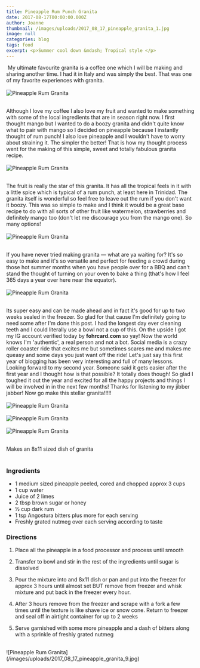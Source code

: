 ```yaml
---
title: Pineapple Rum Punch Granita
date: 2017-08-17T00:00:00.000Z
author: Joanne
thumbnail: /images/uploads/2017_08_17_pineapple_granita_1.jpg
image: null
categories: blog
tags: food
excerpt: <p>Summer cool down &mdash; Tropical style </p>
---
```

​
My ultimate favourite granita is a coffee one which I will be making and sharing another time. I had it in Italy and was simply the best.  That was one of my favorite experiences with granita.  
<br>
![Pineapple Rum Granita](/images/uploads/2017_08_17_pineapple_granita_2.jpg)
<br>
<br>

Although I love my coffee I also love my fruit and wanted to make something with some of the local ingredients that are in season right now.  I first thought mango but I wanted to do a boozy granita and didn't quite know what to pair with mango so I decided on pineapple because I instantly thought of rum punch! I also love pineapple and I wouldn't have to worry about straining it. The simpler the better! That is how my thought process went for the making of this simple, sweet and totally fabulous granita recipe.
<br>
<br>
![Pineapple Rum Granita](/images/uploads/2017_08_17_pineapple_granita_3.jpg)
<br>
<br>

The fruit is really the star of this granita. It has all the tropical feels in it with a little spice which is typical of a rum punch, at least here in Trinidad. The granita itself is wonderful so feel free to leave out the rum if you don't want it boozy.  This was so simple to make and I think it would be a great base recipe to do with all sorts of other fruit like watermelon, strawberries and definitely mango too (don't let me discourage you from the mango one). So many options!
<br>
<br>
![Pineapple Rum Granita](/images/uploads/2017_08_17_pineapple_granita_4.jpg)
<br>
<br>

If you have never tried making granita &mdash; what are ya waiting for? It's so easy to make and it's so versatile and perfect for feeding a crowd during those hot summer months when you have people over for a BBQ and can't stand the thought of turning on your oven to bake a thing (that's how I feel 365 days a year over here near the equator).
<br>
<br>
![Pineapple Rum Granita](/images/uploads/2017_08_17_pineapple_granita_5.jpg)
<br>
<br>

Its super easy and can be made ahead and in fact it's good for up to two weeks sealed in the freezer. So glad for that cause I'm definitely going to need some after I'm done this post.  I had the longest day ever cleaning teeth and I could literally use a bowl not a cup of this. On the upside I got my IG account verified today by **fohrcard.com** so yay! Now the world knows I'm 'authentic', a real person and not a bot. Social media is a crazy roller coaster ride that excites me but sometimes scares me and makes me queasy  and some days you just want off the ride! Let's just say this first year of blogging has been very interesting and full of many lessons. Looking forward to my second year.  Someone said it gets easier after the first year and I thought how is that possible? It totally does though! So glad I toughed it out the year and excited for all the happy projects and things I will be involved in in the next few months! Thanks for listening to my jibber jabber! Now go make this stellar granita!!!!!
<br>
<br>
![Pineapple Rum Granita](/images/uploads/2017_08_17_pineapple_granita_6.jpg)
<br>
<br>
![Pineapple Rum Granita](/images/uploads/2017_08_17_pineapple_granita_7.jpg)
<br>
<br>
![Pineapple Rum Granita](/images/uploads/2017_08_17_pineapple_granita_8.jpg)
<br>
<br>

Makes an 8x11 sized dish of granita  
<br>

### Ingredients

* 1 medium sized pineapple peeled, cored and chopped approx 3 cups
* 1 cup water
* Juice of 2 limes
* 2 tbsp brown sugar or honey
* &frac12; cup dark rum
* 1 tsp Angostura bitters plus more for each serving
* Freshly grated nutmeg over each serving according to taste

### Directions

1. Place all the pineapple in a food processor and process until smooth

1. Transfer to bowl and stir in the rest of the ingredients until sugar is dissolved

1. Pour the mixture into and 8x11 dish or pan and put into the freezer for approx 3 hours until almost set BUT remove from freezer and whisk mixture and put back in the freezer every hour.

1. After 3 hours remove from the freezer and scrape with a fork a few times until the texture is like shave ice or snow cone. Return to freezer and seal off in airtight container for up to 2 weeks

1. Serve garnished with some more pineapple and a dash of bitters along with a sprinkle of freshly grated nutmeg

<br>
![Pineapple Rum Granita](/images/uploads/2017_08_17_pineapple_granita_9.jpg)

